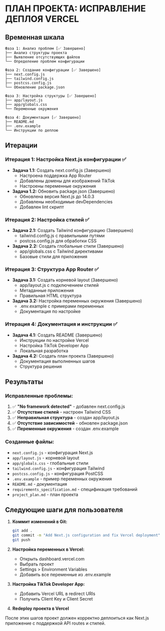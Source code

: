 # ПЛАН ПРОЕКТА: ИСПРАВЛЕНИЕ ДЕПЛОЯ VERCEL

## Временная шкала
```
Фаза 1: Анализ проблем [✅ Завершено]
├── Анализ структуры проекта
├── Выявление отсутствующих файлов
└── Определение проблем конфигурации

Фаза 2: Создание конфигурации [✅ Завершено]  
├── next.config.js
├── tailwind.config.js
├── postcss.config.js
└── Обновление package.json

Фаза 3: Настройка структуры [✅ Завершено]
├── app/layout.js
├── app/globals.css
└── Переменные окружения

Фаза 4: Документация [✅ Завершено]
├── README.md
├── .env.example
└── Инструкции по деплою
```

## Итерации

### Итерация 1: Настройка Next.js конфигурации ✅
- **Задача 1.1:** Создать next.config.js (Завершено)
  - Настроена поддержка App Router
  - Добавлены домены для изображений TikTok
  - Настроены переменные окружения
- **Задача 1.2:** Обновить package.json (Завершено)
  - Обновлена версия Next.js до 14.0.3
  - Добавлены необходимые devDependencies
  - Добавлен lint скрипт

### Итерация 2: Настройка стилей ✅  
- **Задача 2.1:** Создать Tailwind конфигурацию (Завершено)
  - tailwind.config.js с правильными путями
  - postcss.config.js для обработки CSS
- **Задача 2.2:** Создать глобальные стили (Завершено)
  - app/globals.css с Tailwind директивами
  - Базовые стили для приложения

### Итерация 3: Структура App Router ✅
- **Задача 3.1:** Создать корневой layout (Завершено)
  - app/layout.js с подключением стилей
  - Метаданные приложения
  - Правильная HTML структура
- **Задача 3.2:** Настройка переменных окружения (Завершено)
  - .env.example с примерами переменных
  - Документация по настройке

### Итерация 4: Документация и инструкции ✅
- **Задача 4.1:** Создать README (Завершено)
  - Инструкции по настройке Vercel
  - Настройка TikTok Developer App
  - Локальная разработка
- **Задача 4.2:** Создать план проекта (Завершено)
  - Документация выполненных шагов
  - Структура решения

## Результаты

### Исправленные проблемы:
1. ✅ **"No framework detected"** - добавлен next.config.js
2. ✅ **Отсутствие стилей** - настроен Tailwind CSS
3. ✅ **Неправильная структура** - создан app/layout.js  
4. ✅ **Отсутствие зависимостей** - обновлен package.json
5. ✅ **Переменные окружения** - создан .env.example

### Созданные файлы:
- `next.config.js` - конфигурация Next.js
- `app/layout.js` - корневой layout
- `app/globals.css` - глобальные стили
- `tailwind.config.js` - конфигурация Tailwind
- `postcss.config.js` - конфигурация PostCSS  
- `.env.example` - пример переменных окружения
- `README.md` - документация
- `requirements_specification.md` - спецификация требований
- `project_plan.md` - план проекта

## Следующие шаги для пользователя

1. **Коммит изменений в Git:**
   ```bash
   git add .
   git commit -m "Add Next.js configuration and fix Vercel deployment"
   git push
   ```

2. **Настройка переменных в Vercel:**
   - Открыть dashboard.vercel.com
   - Выбрать проект
   - Settings > Environment Variables
   - Добавить все переменные из .env.example

3. **Настройка TikTok Developer App:**
   - Добавить Vercel URL в redirect URIs
   - Получить Client Key и Client Secret

4. **Redeploy проекта в Vercel**

После этих шагов проект должен корректно деплоиться как Next.js приложение с поддержкой API routes и стилей.
